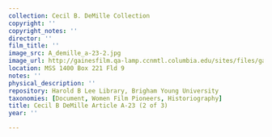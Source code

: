 ```yaml
---
collection: Cecil B. DeMille Collection
copyright: ''
copyright_notes: ''
director: ''
film_title: ''
image_src: A_demille_a-23-2.jpg
image_url: http://gainesfilm.qa-lamp.ccnmtl.columbia.edu/sites/files/gainesfilm/images/A_demille_a-23-2.jpg
location: MSS 1400 Box 221 Fld 9
notes: ''
physical_description: ''
repository: Harold B Lee Library, Brigham Young University
taxonomies: [Document, Women Film Pioneers, Historiography]
title: Cecil B DeMille Article A-23 (2 of 3)
year: ''

---
```


